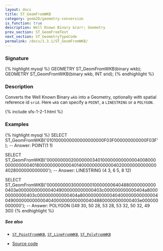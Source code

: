 ```yaml
---
layout: docs
title: ST_GeomFromWKB
category: geom2D/geometry-conversion
is_function: true
description: Well Known Binary &rarr; Geometry
prev_section: ST_GeomFromText
next_section: ST_GeometryTypeCode
permalink: /docs/1.3.1/ST_GeomFromWKB/
---
```


### Signature

{% highlight mysql %}
GEOMETRY ST_GeomFromWKB(binary wkb);
GEOMETRY ST_GeomFromWKB(binary wkb, INT srid);
{% endhighlight %}

### Description

Converts the Well Known Binary `wkb` into a Geometry, optionally with spatial reference
id `srid`. Here `wkb` can specify a `POINT`, a `LINESTRING` or a `POLYGON`.


{% include sfs-1-2-1.html %}

### Examples

{% highlight mysql %}
SELECT ST_GeomFromWKB('0101000000000000000000F03F000000000000F03F');
-- Answer: POINT(1 1)

SELECT ST_GeomFromWKB('000000000200000003401000000000000040080000000000004018000000000000401400000000000040200000000000004028000000000000');
-- Answer: LINESTRING (4 3, 6 5, 8 12)

SELECT ST_GeomFromWKB('000000000300000001000000064048800000000000403e0000000000004049000000000000403c000000000000404a800000000000403c000000000000404a8000000000004040000000000000404900000000000040400000000000004048800000000000403e000000000000');
-- Answer: POLYGON ((49 30, 50 28, 53 28, 53 32, 50 32, 49 30)) 
{% endhighlight %}

##### See also

* [`ST_PointFromWKB`](../ST_PointFromWKB), [`ST_LineFromWKB`](../ST_LineFromWKB), [`ST_PolyFromWKB`](../ST_PolyFromWKB)

* <a href="https://github.com/orbisgis/h2gis/blob/master/h2gis-functions/src/main/java/org/h2gis/functions/spatial/convert/ST_GeomFromWKB.java" target="_blank">Source code</a>
